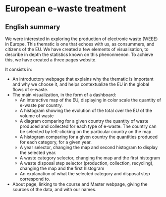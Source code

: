 # European e-waste treatment

## English summary

We were interested in exploring the production of electronic waste (WEEE) in Europe. This thematic is one that echoes with us, as consummers, and citizens of the EU. We have created a few elements of visualisation, to describe in depth the statistics known on this phenonmenon. To achieve this, we have created a three pages website.

It consists in:
 - An introductory webpage that explains why the thematic is important and why we choose it, and helps contextualize the EU in the global flows of e-waste.
 - The main visualization, in the form of a dashboard:
   - An interactive map of the EU, displaying in color scale the quantity of e-waste per country.
   - A histogram showing the evolution of the total over the EU of the volume of waste
   - A diagram comparing for a given country the quantity of waste produced and collected for each type of e-waste. The country can be selected by left-clicking on the particular country on the map.
   - A histogram comparing for a given country the quantities produced for each category, for a given year.
   - A year selector, changing the map and second histogram to display the selected year.
   - A waste category selector, changing the map and the first histogram
   - A waste disposal step selector (production, collection, recycling), changing the map and the first histogram
   - An explanation of what the selected category and disposal step correspond to.
 - About page, linking to the course and Master webpage, giving the sources of the data, and with our names.
